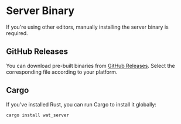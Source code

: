 # Server Binary

If you're using other editors, manually installing the server binary is required.

## GitHub Releases

You can download pre-built binaries from [GitHub Releases](https://github.com/g-plane/wasm-language-tools/releases).
Select the corresponding file according to your platform.

## Cargo

If you've installed Rust, you can run Cargo to install it globally:

```bash
cargo install wat_server
```
